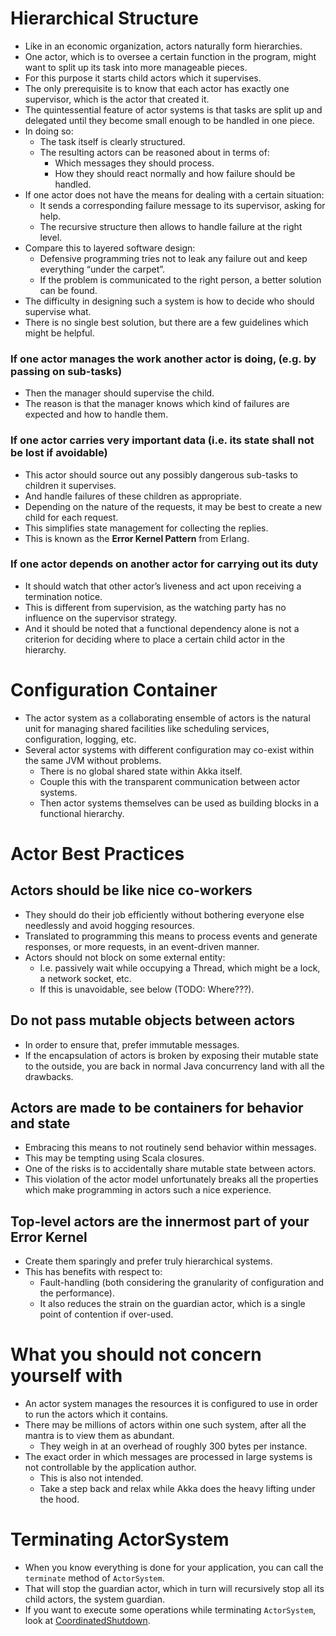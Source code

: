 # Hierarchical Structure
- Like in an economic organization, actors naturally form hierarchies. 
- One actor, which is to oversee a certain function in the program, might want to split up its task into more manageable pieces. 
- For this purpose it starts child actors which it supervises. 
- The only prerequisite is to know that each actor has exactly one supervisor, which is the actor that created it.
- The quintessential feature of actor systems is that tasks are split up and delegated until they become small enough to be handled in one piece. 
- In doing so:
    - The task itself is clearly structured.
    - The resulting actors can be reasoned about in terms of:
        - Which messages they should process.
        - How they should react normally and how failure should be handled. 
- If one actor does not have the means for dealing with a certain situation:
    - It sends a corresponding failure message to its supervisor, asking for help. 
    - The recursive structure then allows to handle failure at the right level.
- Compare this to layered software design:
    - Defensive programming tries not to leak any failure out and keep everything “under the carpet”.
    - If the problem is communicated to the right person, a better solution can be found.
- The difficulty in designing such a system is how to decide who should supervise what. 
- There is no single best solution, but there are a few guidelines which might be helpful.

### If one actor manages the work another actor is doing, (e.g. by passing on sub-tasks)
- Then the manager should supervise the child. 
- The reason is that the manager knows which kind of failures are expected and how to handle them.

### If one actor carries very important data (i.e. its state shall not be lost if avoidable)
- This actor should source out any possibly dangerous sub-tasks to children it supervises.
- And handle failures of these children as appropriate. 
- Depending on the nature of the requests, it may be best to create a new child for each request.
- This simplifies state management for collecting the replies. 
- This is known as the **Error Kernel Pattern** from Erlang.

### If one actor depends on another actor for carrying out its duty
- It should watch that other actor’s liveness and act upon receiving a termination notice. 
- This is different from supervision, as the watching party has no influence on the supervisor strategy.
- And it should be noted that a functional dependency alone is not a criterion for deciding where to place a certain child actor in the hierarchy.

# Configuration Container
- The actor system as a collaborating ensemble of actors is the natural unit for managing shared facilities like scheduling services, configuration, logging, etc. 
- Several actor systems with different configuration may co-exist within the same JVM without problems.
    - There is no global shared state within Akka itself. 
    - Couple this with the transparent communication between actor systems.
    - Then actor systems themselves can be used as building blocks in a functional hierarchy.

# Actor Best Practices
## Actors should be like nice co-workers
- They should do their job efficiently without bothering everyone else needlessly and avoid hogging resources. 
- Translated to programming this means to process events and generate responses, or more requests, in an event-driven manner. 
- Actors should not block on some external entity:
    - I.e. passively wait while occupying a Thread, which might be a lock, a network socket, etc.
    - If this is unavoidable, see below (TODO: Where???).
    
## Do not pass mutable objects between actors
- In order to ensure that, prefer immutable messages. 
- If the encapsulation of actors is broken by exposing their mutable state to the outside, you are back in normal Java concurrency land with all the drawbacks.

## Actors are made to be containers for behavior and state
- Embracing this means to not routinely send behavior within messages.
- This may be tempting using Scala closures. 
- One of the risks is to accidentally share mutable state between actors.
- This violation of the actor model unfortunately breaks all the properties which make programming in actors such a nice experience.
    
## Top-level actors are the innermost part of your Error Kernel
- Create them sparingly and prefer truly hierarchical systems. 
- This has benefits with respect to:
    - Fault-handling (both considering the granularity of configuration and the performance).
    - It also reduces the strain on the guardian actor, which is a single point of contention if over-used.

# What you should not concern yourself with
- An actor system manages the resources it is configured to use in order to run the actors which it contains. 
- There may be millions of actors within one such system, after all the mantra is to view them as abundant.
    - They weigh in at an overhead of roughly 300 bytes per instance. 
- The exact order in which messages are processed in large systems is not controllable by the application author.
    - This is also not intended. 
    - Take a step back and relax while Akka does the heavy lifting under the hood.

# Terminating ActorSystem
- When you know everything is done for your application, you can call the `terminate` method of `ActorSystem`. 
- That will stop the guardian actor, which in turn will recursively stop all its child actors, the system guardian.
- If you want to execute some operations while terminating `ActorSystem`, look at [CoordinatedShutdown](TODO).

